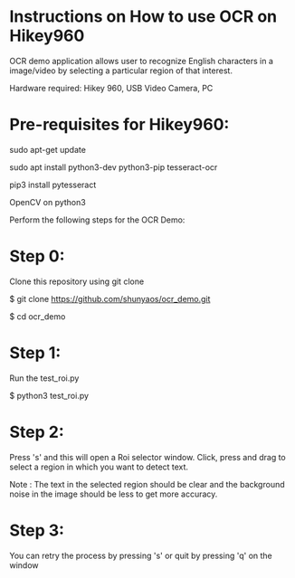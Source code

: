 # Instructions on How to use OCR on Hikey960

OCR demo application allows user to recognize English characters in a image/video by selecting a particular region of that interest.

Hardware required: Hikey 960, USB Video Camera, PC

# Pre-requisites for Hikey960:

sudo apt-get update 

sudo apt install python3-dev python3-pip tesseract-ocr

pip3 install pytesseract 

OpenCV on python3

Perform the following steps for the OCR Demo:

# Step 0:
Clone this repository using git clone

$ git clone https://github.com/shunyaos/ocr_demo.git

$ cd ocr_demo

# Step 1:

Run the test_roi.py

$ python3 test_roi.py

# Step 2:

Press 's' and this will open a Roi selector window. Click, press and drag to select a region in which you want to detect text. 

Note : The text in the selected region should be clear and the background noise in the image should be less to get more accuracy.

# Step 3:

You can retry the process by pressing 's' or quit by pressing 'q' on the window

